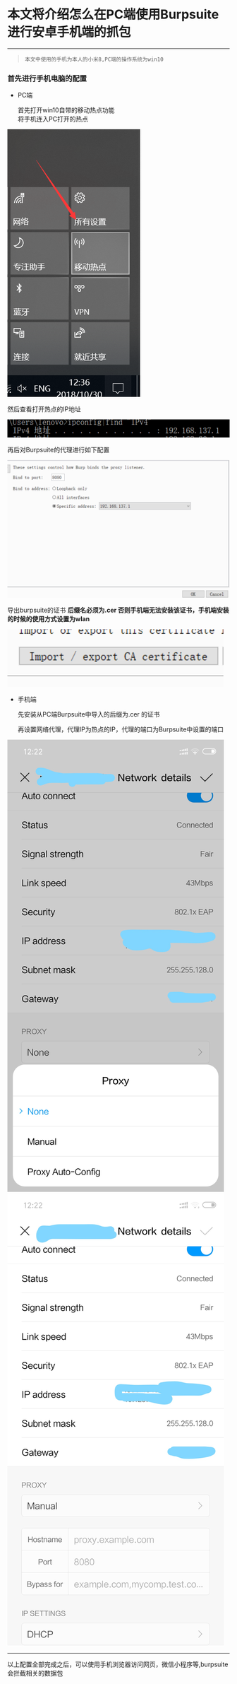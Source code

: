 # 本文将介绍怎么在PC端使用Burpsuite进行安卓手机端的抓包  
---  
>`本文中使用的手机为本人的小米8,PC端的操作系统为win10`  

### 首先进行手机电脑的配置  
- PC端

  首先打开win10自带的移动热点功能  
  将手机连入PC打开的热点  

![](./IMAGES/wire.png)  

 然后查看打开热点的IP地址  

![](./IMAGES/IP.png)  

 再后对Burpsuite的代理进行如下配置  

![](./IMAGES/setting.png)  

 导出burpsuite的证书 **后缀名必须为.cer 否则手机端无法安装该证书，手机端安装的时候的使用方式设置为wlan**  

![](./IMAGES/cer.png)  

- 手机端  

  先安装从PC端Burpsuite中导入的后缀为.cer 的证书  

  再设置网络代理，代理IP为热点的IP，代理的端口为Burpsuite中设置的端口

![](./IMAGES/proxy1.jpg)
![](./IMAGES/proxy2.jpg)

---  
以上配置全部完成之后，可以使用手机浏览器访问网页，微信小程序等,burpsuite会拦截相关的数据包

